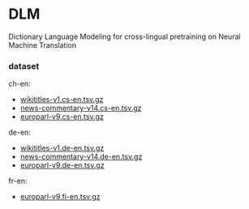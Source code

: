 # DLM
Dictionary Language Modeling for cross-lingual pretraining on Neural Machine Translation


### dataset

ch-en:
- [wikititles-v1.cs-en.tsv.gz](http://data.statmt.org/wikititles/v1/wikititles-v1.cs-en.tsv.gz)
- [news-commentary-v14.cs-en.tsv.gz](http://data.statmt.org/news-commentary/v14/training/news-commentary-v14.cs-en.tsv.gz)
- [europarl-v9.cs-en.tsv.gz](http://www.statmt.org/europarl/v9/training/europarl-v9.cs-en.tsv.gz)

de-en:
- [wikititles-v1.de-en.tsv.gz](http://data.statmt.org/wikititles/v1/wikititles-v1.de-en.tsv.gz)
- [news-commentary-v14.de-en.tsv.gz](http://data.statmt.org/news-commentary/v14/training/news-commentary-v14.de-en.tsv.gz)
- [europarl-v9.de-en.tsv.gz](http://www.statmt.org/europarl/v9/training/europarl-v9.de-en.tsv.gz)

fr-en:
- [europarl-v9.fi-en.tsv.gz](http://www.statmt.org/europarl/v9/training/europarl-v9.fi-en.tsv.gz)


